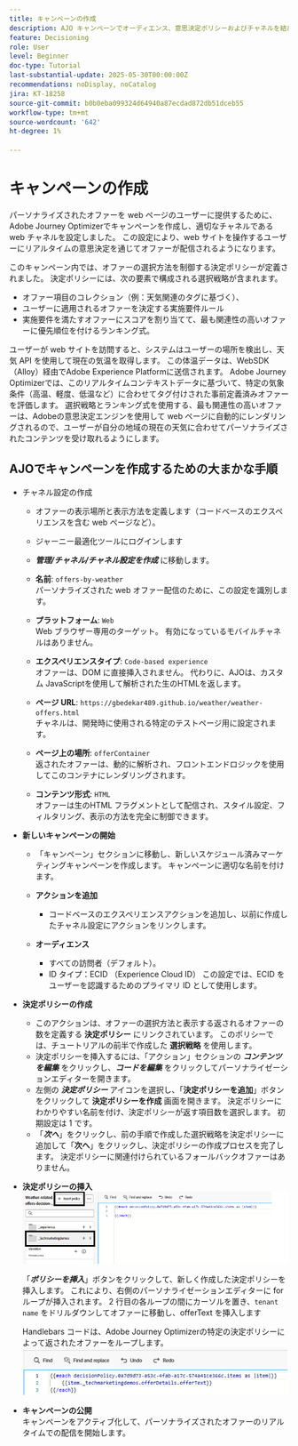 ```yaml
---
title: キャンペーンの作成
description: AJO キャンペーンでオーディエンス、意思決定ポリシーおよびチャネルを結び付け、顧客のタッチポイントをまたいで適切なタイミングでパーソナライズされたオファーを提供する方法を説明します。
feature: Decisioning
role: User
level: Beginner
doc-type: Tutorial
last-substantial-update: 2025-05-30T00:00:00Z
recommendations: noDisplay, noCatalog
jira: KT-18258
source-git-commit: b0b0eba099324d64940a87ecdad872db51dceb55
workflow-type: tm+mt
source-wordcount: '642'
ht-degree: 1%

---
```


# キャンペーンの作成

パーソナライズされたオファーを web ページのユーザーに提供するために、Adobe Journey Optimizerでキャンペーンを作成し、適切なチャネルである web チャネルを設定しました。 この設定により、web サイトを操作するユーザーにリアルタイムの意思決定を通じてオファーが配信されるようになります。

このキャンペーン内では、オファーの選択方法を制御する決定ポリシーが定義されました。 決定ポリシーには、次の要素で構成される選択戦略が含まれます。

- オファー項目のコレクション（例：天気関連のタグに基づく）、
- ユーザーに適用されるオファーを決定する実施要件ルール
- 実施要件を満たすオファーにスコアを割り当てて、最も関連性の高いオファーに優先順位を付けるランキング式。

ユーザーが web サイトを訪問すると、システムはユーザーの場所を検出し、天気 API を使用して現在の気温を取得します。 この体温データは、WebSDK（Alloy）経由でAdobe Experience Platformに送信されます。 Adobe Journey Optimizerでは、このリアルタイムコンテキストデータに基づいて、特定の気象条件（高温、軽度、低温など）に合わせてタグ付けされた事前定義済みオファーを評価します。 選択戦略とランキング式を使用する、最も関連性の高いオファーは、Adobeの意思決定エンジンを使用して web ページに自動的にレンダリングされるので、ユーザーが自分の地域の現在の天気に合わせてパーソナライズされたコンテンツを受け取れるようにします。


## AJOでキャンペーンを作成するための大まかな手順

- チャネル設定の作成
   - オファーの表示場所と表示方法を定義します（コードベースのエクスペリエンスを含む web ページなど）。
   - ジャーニー最適化ツールにログインします
   - _**管理/チャネル/チャネル設定を作成**_ に移動します。
   - **名前**: `offers-by-weather`\
     パーソナライズされた web オファー配信のために、この設定を識別します。
   - **プラットフォーム**: `Web`\
     Web ブラウザー専用のターゲット。 有効になっているモバイルチャネルはありません。
   - **エクスペリエンスタイプ**:
     `Code-based experience`\
     オファーは、DOM に直接挿入されません。 代わりに、AJOは、カスタム JavaScriptを使用して解析された生のHTMLを返します。
   - **ページ URL**: `https://gbedekar489.github.io/weather/weather-offers.html`\
     チャネルは、開発時に使用される特定のテストページ用に設定されます。
   - **ページ上の場所**: `offerContainer`\
     返されたオファーは、動的に解析され、フロントエンドロジックを使用してこのコンテナにレンダリングされます。

   - **コンテンツ形式**: `HTML`\
     オファーは生のHTML フラグメントとして配信され、スタイル設定、フィルタリング、表示の方法を完全に制御できます。


- **新しいキャンペーンの開始**
   - 「キャンペーン」セクションに移動し、新しいスケジュール済みマーケティングキャンペーンを作成します。 キャンペーンに適切な名前を付けます。
   - **アクションを追加**
      - コードベースのエクスペリエンスアクションを追加し、以前に作成したチャネル設定にアクションをリンクします。



   - **オーディエンス**
      - すべての訪問者（デフォルト）。
      - ID タイプ：ECID （Experience Cloud ID）
この設定では、ECID をユーザーを認識するためのプライマリ ID として使用します。


- **決定ポリシーの作成**
   - このアクションは、オファーの選択方法と表示する返されるオファーの数を定義する **決定ポリシー** にリンクされています。 このポリシーでは、チュートリアルの前半で作成した **選択戦略** を使用します。
   - 決定ポリシーを挿入するには、「アクション」セクションの **_コンテンツを編集_** をクリックし、**_コードを編集_** をクリックしてパーソナライゼーションエディターを開きます。
   - 左側の _**決定ポリシー**_ アイコンを選択し、「**決定ポリシーを追加**」ボタンをクリックして **決定ポリシーを作成** 画面を開きます。 決定ポリシーにわかりやすい名前を付け、決定ポリシーが返す項目数を選択します。 初期設定は 1 です。
   - 「**_次へ_**」をクリックし、前の手順で作成した選択戦略を決定ポリシーに追加して「**次へ**」をクリックし、決定ポリシーの作成プロセスを完了します。 決定ポリシーに関連付けられているフォールバックオファーはありません。



- **決定ポリシーの挿入**
  ![personalization-editor](assets/personalization-editor.png)

  「_**ポリシーを挿入**_」ボタンをクリックして、新しく作成した決定ポリシーを挿入します。 これにより、右側のパーソナライゼーションエディターに for ループが挿入されます。
2 行目の各ループの間にカーソルを置き、`tenant name` をドリルダウンしてオファーに移動し、offerText を挿入します

  Handlebars コードは、Adobe Journey Optimizerの特定の決定ポリシーによって返されたオファーをループします。
  ![ ハンドルバー ](assets/handlebar-code.png)

- **キャンペーンの公開**\
  キャンペーンをアクティブ化して、パーソナライズされたオファーのリアルタイムでの配信を開始します。


